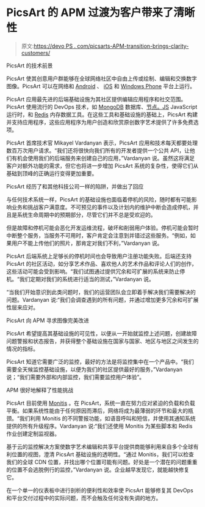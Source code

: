# PicsArt 的 APM 过渡为客户带来了清晰性

> 原文:[https://devo PS . com/picsarts-APM-transition-brings-clarity-customers/](https://devops.com/picsarts-apm-transition-brings-clarity-customers/)

PicsArt 的技术前景

PicsArt 使其创意用户群能够在全球网络社区中自由上传或绘制、编辑和交换数字图像。PicsArt 可以在网络和 [Android](https://www.android.com/) 、 [iOS](https://www.apple.com/ios/) 和 [Windows Phone](https://www.microsoft.com/en-us/windows/phones) 平台上运行。

PicsArt 应用最先进的后端基础设施为其社区提供编辑应用程序和社交范围。PicsArt 使用流行的 DevOps 技术，如 [MongoDB](https://www.mongodb.org/) 数据库、[节点。JS](https://nodejs.org/en/) JavaScript 运行时，和 [Redis](http://redis.io/) 内存数据工具。在这些工具和基础设施的基础上，PicsArt 构建并支持应用程序，这些应用程序为用户创造和欣赏原创数字艺术提供了许多免费选项。

PicsArt 首席技术官 Mikayel Vardanyan 表示，PicsArt 应用和技术每天都要处理数百万次用户请求。“我们还将很快向我们所有的开发者提供一个公共 API，让他们有机会使用我们的后端服务来创建自己的应用，”Vardanyan 说。虽然这将满足客户对额外功能的需求，但它也将进一步增加 PicsArt 系统的复杂性，使得它们从基础到顶峰的正确运行变得更加重要。

PicsArt 经历了和其他科技公司一样的陷阱，并做出了回应

与任何技术系统一样，PicsArt 的基础设施也面临着停机的风险，随时都有可能影响业务和挑战客户满意度。不可预见的事件以及计划内的维护中断会造成停机，并且是系统生命周期中的预期部分，尽管它们并不总是受欢迎的。

但是故障和停机可能会恶化开发运维流程，破坏和削弱用户体验。停机可能会暂时中断整个服务，当服务不可用时，客户肯定会注意到并错过这些服务。“例如，如果用户不能上传他们的照片，那肯定对我们不利，”Vardanyan 说。

PicsArt 后端系统上足够长的停机时间也会导致用户注册功能失败。后端还支持 PicsArt 的社区活动，如分享艺术作品、喜欢他人的艺术作品和评论人们的创作，这些活动可能会受到影响。“我们试图通过提供冗余和可扩展的系统来防止停机。“我们定期对我们的系统进行适当的测试，”Vardanyan 说。

“当我们开始意识到此类问题时，我们的运营团队会立即着手解决我们需要解决的问题。Vardanyan 说:“我们会调查遇到的所有问题，并通过增加更多冗余和可扩展性层来应对。

PicsArt 向 APM 寻求图像完美改进

PicsArt 希望提高其基础设施的可见性，以便从一开始就监控上述问题，创建故障问题警报和状态报告，并获得整个基础设施在国家与国家、地区与地区之间发生的情况的指标。

PicsArt 知道它需要广泛的监控，最好的方法是将监控集中在一个产品中。“我们需要全天候监控基础设施，以便为我们的社区提供最好的服务，”Vardanyan 说；“我们需要外部和内部监控，我们需要监控用户体验”。

APM 很好地解释了性能挑战

PicsArt 目前使用 [Monitis](http://www.monitis.com/) 。在 PicsArt，系统一直在努力应对紧迫的负载和负载平衡。如果系统性能由于任何原因而滞后，网络将成为最薄弱的环节和最大的瓶颈。“我们利用 Monitis 的不同警报功能，如语音呼叫和短信，并使用其通知系统提供的所有升级程序。Vardanyan 说:“我们还使用 Monitis 为某些脚本和 Redis 作业创建定制监视器。

基于云的监控解决方案使数字艺术编辑和共享平台提供商能够利用来自多个全球有利位置的视图，澄清 PicsArt 基础设施的透明性。“通过 Monitis，我们可以检查我们的全球 CDN 位置，并找出哪个位置可能有问题。好处是一个潜在的问题重重的位置不会逃脱例行的监控，”Vardanyan 说。企业越早发现它，就能越快修复它。

在一个单一的仪表板中进行剖析的便利性和效率使 PicsArt 能够修复其 DevOps 和平台交付过程中的实际问题，而不会触及任何没有失调的地方。
